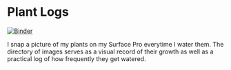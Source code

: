 # Plant Logs

[![Binder](https://mybinder.org/badge_logo.svg)](https://mybinder.org/v2/gh/swkasica/plant-logs/master?filepath=analysis.ipynb)

I snap a picture of my plants on my Surface Pro everytime I water them. The directory of images serves as a visual record of their growth as well as a practical log of how frequently they get watered.
